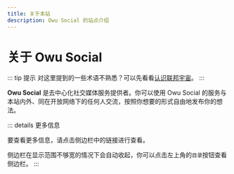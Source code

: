 ```yaml
---
title: 关于本站
description: Owu Social 的站点介绍
---
```


# 关于 Owu Social

::: tip 提示
对这里提到的一些术语不熟悉？可以先看看[认识联邦宇宙](/faq/fediverse.md)。
:::

**Owu Social** 是去中心化社交媒体服务提供者。你可以使用 Owu Social 的服务与本站内外、同在开放网络下的任何人交流，按照你想要的形式自由地发布你的想法。

::: details 更多信息

要查看更多信息，请点击侧边栏中的链接进行查看。

侧边栏在显示范围不够宽的情况下会自动收起，你可以点击左上角的`目录`按钮查看侧边栏。
:::
